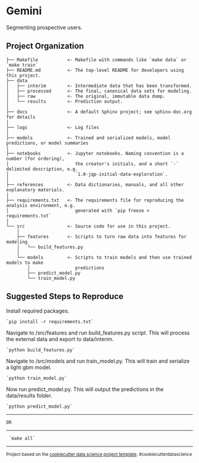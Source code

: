 Gemini
==============================

Segmenting prospective users.

Project Organization
------------

    ├── Makefile           <- Makefile with commands like `make data` or `make train`
    ├── README.md          <- The top-level README for developers using this project.
    ├── data
    │   ├── interim        <- Intermediate data that has been transformed.
    │   ├── processed      <- The final, canonical data sets for modeling.
    │   ├── raw            <- The original, immutable data dump.
    │   └── results        <- Prediction output.
    │
    ├── docs               <- A default Sphinx project; see sphinx-doc.org for details
    │
    ├── logs               <- Log files
    │
    ├── models             <- Trained and serialized models, model predictions, or model summaries
    │
    ├── notebooks          <- Jupyter notebooks. Naming convention is a number (for ordering),
    │                         the creator's initials, and a short `-` delimited description, e.g.
    │                         `1.0-jqp-initial-data-exploration`.
    │
    ├── references         <- Data dictionaries, manuals, and all other explanatory materials.
    │
    ├── requirements.txt   <- The requirements file for reproducing the analysis environment, e.g.
    │                         generated with `pip freeze > requirements.txt`
    │
    └── src                <- Source code for use in this project.
        │
        ├── features       <- Scripts to turn raw data into features for modeling
        │   └── build_features.py
        │
        └── models         <- Scripts to train models and then use trained models to make
            │                 predictions
            ├── predict_model.py
            └── train_model.py
         
Suggested Steps	to Reproduce	
--------

 Install required packages. 

    `pip install -r requirements.txt`

Navigate to /src/features and run build_features.py script. This will process the external data and export to data/interim.

	`python build_features.py`
	
Navigate to /src/models and run train_model.py. This will train and serialize a light gbm model.

	`python train_model.py`
    
Now run predict_model.py. This will output the predictions in the data/results folder.

	`python predict_model.py`

----------------------------------------    
    OR
----------------------------------------

   	 `make all`   
    


--------

<p><small>Project based on the <a target="_blank" href="https://drivendata.github.io/cookiecutter-data-science/">cookiecutter data science project template</a>. #cookiecutterdatascience</small></p>
